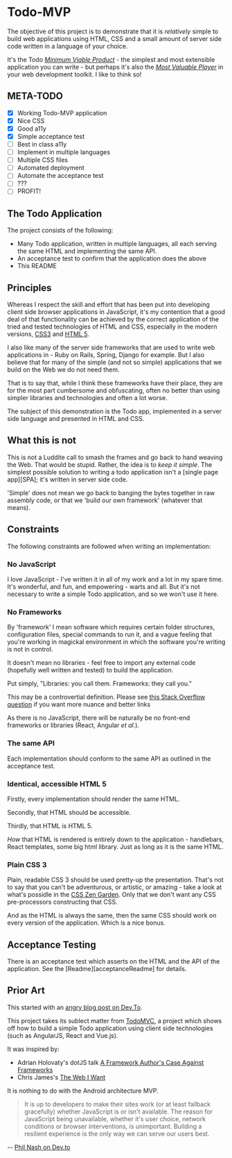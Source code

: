 # Todo-MVP

The objective of this project is to demonstrate that it is _relatively_ simple
to build web applications using HTML, CSS and a small amount of server side
code written in a language of your choice.

It's the Todo [_Minimum Viable Product_][MVP] - the simplest and most
extensible application you can write - but perhaps it's also the [_Most
Valuable Player_][MVPlayer] in your web development toolkit. I like to think so!

## META-TODO

- [x] Working Todo-MVP application
- [x] Nice CSS
- [x] Good a11y
- [x] Simple acceptance test
- [ ] Best in class a11y
- [ ] Implement in multiple languages
- [ ] Multiple CSS files
- [ ] Automated deployment
- [ ] Automate the acceptance test
- [ ] ???
- [ ] PROFIT!

## The Todo Application

The project consists of the following:

  - Many Todo application, written in multiple languages, all
  each serving the same HTML and implementing the same API.
  - An acceptance test to confirm that the application does the above
  - This README

## Principles

Whereas I respect the skill and effort that has been put into developing client
side browser applications in JavaScript, it's my contention that a good deal of
that functionality can be achieved by the correct application of the tried and
tested technologies of HTML and CSS, especially in the modern versions, [CSS3][CSS3]
and [HTML 5][HTML5].

I also like many of the server side frameworks that are used to write web
applications in - Ruby on Rails, Spring, Django for example. But I also believe
that for many of the simple (and not so simple) applications that we build on
the Web we do not need them.

That is to say that, while I think these frameworks have their place, they are
for the most part cumbersome and obfuscating, often no better than using simpler
libraries and technologies and often a lot worse.

The subject of this demonstration is the Todo app, implemented in a server side
language and presented in HTML and CSS.

## What this is not

This is not a Luddite call to smash the frames and go back to hand weaving the
Web. That would be stupid. Rather, the idea is to _keep it simple_. The simplest
possible solution to writing a todo application isn't a [single page app][SPA];
it's written in server side code.

'Simple' does not mean we go back to banging the bytes together in raw assembly
code, or that we 'build our own framework' (whatever that means).

## Constraints

The following constraints are followed when writing an implementation:

### No JavaScript

I love JavaScript - I've written it in all of my work and a lot in my spare
time. It's wonderful, and fun, and empowering - warts and all. But it's not
necessary to write a simple Todo application, and so we won't use it here.

### No Frameworks

By 'framework' I mean software which requires certain folder structures,
configuration files, special commands to run it, and a vague feeling that you're
working in magickal environment in which the software you're writing is not in
control.

It doesn't mean no libraries - feel free to import any external code (hopefully
well written and tested) to build the application.

Put simply, "Libraries: you call them. Frameworks: they call you."

This may be a controvertial definition. Please see [this Stack Overflow
question][frameworkLibrarySO] if you want more nuance and better links

As there is no JavaScript, there will be naturally be no front-end frameworks or
libraries (React, Angular _et al._).

### The same API

Each implementation should conform to the same API as outlined in the acceptance test.

### Identical, accessible HTML 5

Firstly, every implementation should render the same HTML.

Secondly, that HTML should be accessible.

Thirdly, that HTML is HTML 5.

_How_ that HTML is rendered is entirely down to the application - handlebars,
React templates, some big html library. Just as long as it is the same HTML.

### Plain CSS 3

Plain, readable CSS 3 should be used pretty-up the presentation. That's not to
say that you can't be adventurous, or artistic, or amazing - take a look at
what's possidle in the [CSS Zen Garden][CSSZG]. Only that we don't want any CSS
pre-processors constructing that CSS.

And as the HTML is always the same, then the same CSS should work on every
version of the application. Which is a nice bonus.

## Acceptance Testing

There is an acceptance test which asserts on the HTML and the API of the
application. See the [Readme][acceptanceReadme] for details.

## Prior Art

This started with an [angry blog post on Dev.To][rant].

This project takes its sublect matter from [TodoMVC][TodoMVC], a project which
shows off how to build a simple Todo application using client side technologies
(such as AngularJS, React and Vue.js).

It was inspired by:
  - Adrian Holovaty's dotJS talk [A Framework Author's Case Against Frameworks][Holovaty]
  - Chris James's [The Web I Want][CJWeb]

It is nothing to do with the Android architecture MVP.

> It is up to developers to make their sites work (or at least fallback gracefully) whether JavaScript is or isn't available. The reason for JavaScript being unavailable, whether it's user choice, network conditions or browser interventions, is unimportant. Building a resilient experience is the only way we can serve our users best.

-- [Phil Nash on Dev.to](https://dev.to/philnash/comment/5688)

[TodoMVC]: http://todomvc.com/
[CSS3]: https://developer.mozilla.org/en-US/docs/Web/CSS/CSS3
[HTML5]: https://developer.mozilla.org/en-US/docs/Web/Guide/HTML/HTML5
[Holovaty]: https://www.youtube.com/watch?v=VvOsegaN9Wk
[CJWeb]: https://dev.to/quii/the-web-i-want-43o
[SimpleEasy]: https://github.com/matthiasn/talk-transcripts/blob/master/Hickey_Rich/SimpleMadeEasy.md
[rant]: https://dev.to/gypsydave5/why-you-shouldnt-use-a-web-framework-3g24
[frameworkLibrarySO]: https://stackoverflow.com/questions/148747/what-is-the-difference-between-a-framework-and-a-library
[CSSZG]: http://www.csszengarden.com/
[MVP]: https://en.wikipedia.org/wiki/Minimum_viable_product
[MVPlayer]: https://en.wikipedia.org/wiki/Most_valuable_player
